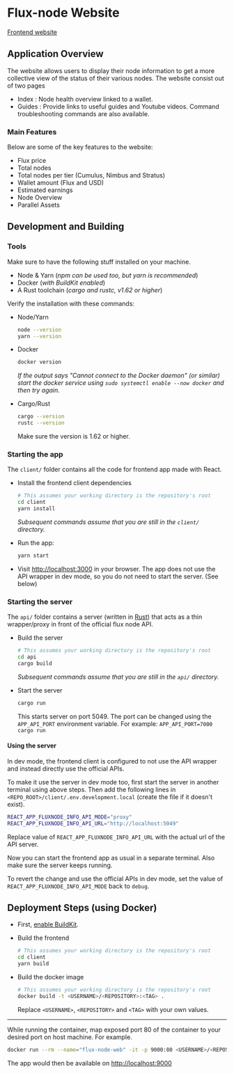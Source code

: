 # Flux-node Website
[Frontend website](https://fluxnode.app.runonflux.io)

## Application Overview

The website allows users to display their node information to get a more collective view of the status of their various nodes.
The website consist out of two pages

- Index : Node health overview linked to a wallet.
- Guides : Provide links to useful guides and Youtube videos. Command troubleshooting commands are also available. 

### Main Features

Below are some of the key features to the website:

- Flux price
- Total nodes
- Total nodes per tier (Cumulus, Nimbus and Stratus)
- Wallet amount (Flux and USD)
- Estimated earnings
- Node Overview
- Parallel Assets


## Development and Building

### Tools

Make sure to have the following stuff installed on your machine.

- Node & Yarn (_npm can be used too, but yarn is recommended_)
- Docker (_with BuildKit enabled_)
- A Rust toolchain (_cargo and rustc, v1.62 or higher_)

Verify the installation with these commands:

- Node/Yarn

  ```sh
  node --version
  yarn --version
  ```

- Docker

  ```sh
  docker version
  ```
  _If the output says "Cannot connect to the Docker daemon" (or similar) start the docker service using `sudo systemctl enable --now docker` and then try again._

- Cargo/Rust

  ```sh
  cargo --version
  rustc --version
  ```
  Make sure the version is 1.62 or higher.

### Starting the app

The `client/` folder contains all the code for frontend app made with React.

- Install the frontend client dependencies

  ```sh
  # This assumes your working directory is the repository's root
  cd client
  yarn install
  ```

  _Subsequent commands assume that you are still in the `client/` directory._

- Run the app:

  ```sh
  yarn start
  ```

- Visit [http://localhost:3000](http://localhost:3000) in your browser. The app does not use the API wrapper in dev mode, so you do not need to start the server. (See below)

### Starting the server

The `api/` folder contains a server (written in [Rust](https://www.rust-lang.org/)) that acts as a thin wrapper/proxy in front of the official flux node API.

- Build the server

  ```sh
  # This assumes your working directory is the repository's root
  cd api
  cargo build
  ```
  _Subsequent commands assume that you are still in the `api/` directory._

- Start the server

  ```sh
  cargo run
  ```
  This starts server on port 5049. The port can be changed using the `APP_API_PORT` environment variable. For example: `APP_API_PORT=7000 cargo run`


#### Using the server

In dev mode, the frontend client is configured to not use the API wrapper and instead directly use the official APIs. 

To make it use the server in dev mode too, first start the server in another terminal using above steps. Then add the following lines in `<REPO_ROOT>/client/.env.development.local` (create the file if it doesn't exist).

```sh
REACT_APP_FLUXNODE_INFO_API_MODE="proxy"
REACT_APP_FLUXNODE_INFO_API_URL="http://localhost:5049"
```
Replace value of `REACT_APP_FLUXNODE_INFO_API_URL` with the actual url of the API server.

Now you can start the frontend app as usual in a separate terminal. Also make sure the server keeps running.

To revert the change and use the official APIs in dev mode, set the value of `REACT_APP_FLUXNODE_INFO_API_MODE` back to `debug`.

## Deployment Steps (using Docker)

- First, [enable BuildKit](https://docs.docker.com/develop/develop-images/build_enhancements/#to-enable-buildkit-builds).

- Build the frontend

  ```sh
  # This assumes your working directory is the repository's root
  cd client
  yarn build
  ```

- Build the docker image

  ```sh
  # This assumes your working directory is the repository's root
  docker build -t <USERNAME>/<REPOSITORY>:<TAG> .
  ```
  Replace `<USERNAME>`, `<REPOSITORY>` and `<TAG>` with your own values.

------

While running the container, map exposed port 80 of the container to your desired port on host machine. For example.

```sh
docker run --rm --name="flux-node-web" -it -p 9000:80 <USERNAME>/<REPOSITORY>:<TAG>
```
The app would then be available on [http://localhost:9000](http://localhost:9000)
